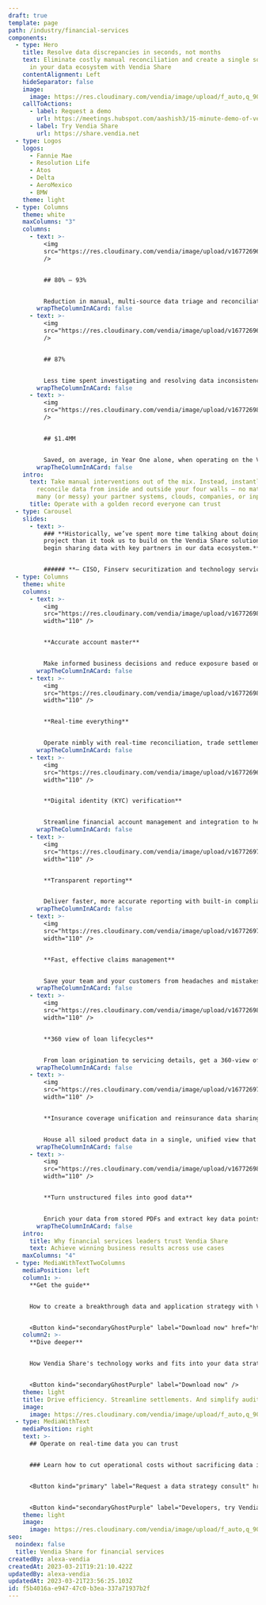 ```yaml
---
draft: true
template: page
path: /industry/financial-services
components:
  - type: Hero
    title: Resolve data discrepancies in seconds, not months
    text: Eliminate costly manual reconciliation and create a single source of truth
      in your data ecosystem with Vendia Share
    contentAlignment: Left
    hideSeparator: false
    image:
      image: https://res.cloudinary.com/vendia/image/upload/f_auto,q_90/v1674599388/Website/Iso/Smart_contract_umed2h.png
    callToActions:
      - label: Request a demo
        url: https://meetings.hubspot.com/aashish3/15-minute-demo-of-vendia-share
      - label: Try Vendia Share
        url: https://share.vendia.net
  - type: Logos
    logos:
      - Fannie Mae
      - Resolution Life
      - Atos
      - Delta
      - AeroMexico
      - BMW
    theme: light
  - type: Columns
    theme: white
    maxColumns: "3"
    columns:
      - text: >-
          <img
          src="https://res.cloudinary.com/vendia/image/upload/v1677269636/Website/Icons/Blue%20icons/Media_111_key6lp.svg"  class="image-float-left"
          />


          ## 80% – 93% 


          Reduction in manual, multi-source data triage and reconciliation costs thanks to Vendia Share
        wrapTheColumnInACard: false
      - text: >-
          <img
          src="https://res.cloudinary.com/vendia/image/upload/v1677269639/Website/Icons/Blue%20icons/Media_122_pv42br.svg"  class="image-float-left"
          />


          ## 87% 


          Less time spent investigating and resolving data inconsistencies with Vendia Share
        wrapTheColumnInACard: false
      - text: >-
          <img
          src="https://res.cloudinary.com/vendia/image/upload/v1677269822/Website/Icons/Blue%20icons/Money_86_jlpsvi.svg"  class="image-float-left"
          />


          ## $1.4MM 


          Saved, on average, in Year One alone, when operating on the Vendia Share platform
        wrapTheColumnInACard: false
    intro:
      text: Take manual interventions out of the mix. Instead, instantly, accurately
        reconcile data from inside and outside your four walls — no matter how
        many (or messy) your partner systems, clouds, companies, or inputs.
      title: Operate with a golden record everyone can trust
  - type: Carousel
    slides:
      - text: >-
          ### **Historically, we’ve spent more time talking about doing a
          project than it took us to build on the Vendia Share solution and
          begin sharing data with key partners in our data ecosystem.** 


          ###### **– CISO, Finserv securitization and technology services**
  - type: Columns
    theme: white
    columns:
      - text: >-
          <img
          src="https://res.cloudinary.com/vendia/image/upload/v1677269814/Website/Icons/Blue%20icons/Media_111_mtm4e3.svg"  class="image-float-left"
          width="110" />


          **Accurate account master**


          Make informed business decisions and reduce exposure based on a  secure, compliant, golden record you and all your data sharing partners can collaborate on — and trust.
        wrapTheColumnInACard: false
      - text: >-
          <img
          src="https://res.cloudinary.com/vendia/image/upload/v1677269803/Website/Icons/Blue%20icons/Marketing_45_p25wab.svg"  class="image-float-left"
          width="110" />


          **Real-time everything** 


          Operate nimbly with real-time reconciliation, trade settlement, and payment processing to better manage resources, respond to risks, and serve opportunities with confidence.
        wrapTheColumnInACard: false
      - text: >-
          <img
          src="https://res.cloudinary.com/vendia/image/upload/v1677269664/Website/Icons/Blue%20icons/Security_27_lj6tk3.svg"  class="image-float-left"
          width="110" />


          **Digital identity (KYC) verification**


          Streamline financial account management and integration to help reduce exposure to fraud and money laundering through verified digital identity features.
        wrapTheColumnInACard: false
      - text: >-
          <img
          src="https://res.cloudinary.com/vendia/image/upload/v1677269789/Website/Icons/Blue%20icons/GDPR_12_bszobc.svg"  class="image-float-left"
          width="110" />


          **Transparent reporting**


          Deliver faster, more accurate reporting with built-in compliance processes that draw on immutable data records and deliver Truth as a service to regulators and auditors.
        wrapTheColumnInACard: false
      - text: >-
          <img
          src="https://res.cloudinary.com/vendia/image/upload/v1677269723/Website/Icons/Blue%20icons/Analytics_89_sdhcrh.svg"  class="image-float-left"
          width="110" />


          **Fast, effective claims management**


          Save your team and your customers from headaches and mistakes by streamlining cross-insurer claims investigation. Also eliminate data duplication and reduce disputes.
        wrapTheColumnInACard: false
      - text: >-
          <img
          src="https://res.cloudinary.com/vendia/image/upload/v1677269835/Website/Icons/Blue%20icons/People_102_rhu0t6.svg"  class="image-float-left"
          width="110" />


          **360 view of loan lifecycles**


          From loan origination to servicing details, get a 360-view of your customer data so you can manage risk and offer new financial products appropriately.
        wrapTheColumnInACard: false
      - text: >-
          <img
          src="https://res.cloudinary.com/vendia/image/upload/v1677269752/Website/Icons/Blue%20icons/Cloud_122_jjpcpn.svg"  class="image-float-left"
          width="110" />


          **Insurance coverage unification and reinsurance data sharing**


          House all siloed product data in a single, unified view that streamlines insurance sales and improves customer experience.
        wrapTheColumnInACard: false
      - text: >-
          <img
          src="https://res.cloudinary.com/vendia/image/upload/v1677269871/Website/Icons/Blue%20icons/Tech_118_y1apb9.svg"  class="image-float-left"
          width="110" />


          **Turn unstructured files into good data**


          Enrich your data from stored PDFs and extract key data points using machine learning (ML) from pre-digital and ad hoc documentation.
        wrapTheColumnInACard: false
    intro:
      title: Why financial services leaders trust Vendia Share
      text: Achieve winning business results across use cases
    maxColumns: "4"
  - type: MediaWithTextTwoColumns
    mediaPosition: left
    column1: >-
      **Get the guide**


      How to create a breakthrough data and application strategy with Vendia's distributed ledger technology


      <Button kind="secondaryGhostPurple" label="Download now" href="https://www.vendia.com/resources/blockchain-in-modern-financial-services-2022" />
    column2: >-
      **Dive deeper**


      How Vendia Share's technology works and fits into your data strategy and tech stack


      <Button kind="secondaryGhostPurple" label="Download now" />
    theme: light
    title: Drive efficiency. Streamline settlements. And simplify audits.
    image:
      image: https://res.cloudinary.com/vendia/image/upload/f_auto,q_90/v1674599179/Website/Iso/File_sharing_pgpw0j.png
  - type: MediaWithText
    mediaPosition: right
    text: >-
      ## Operate on real-time data you can trust


      ### Learn how to cut operational costs without sacrificing data integrity using Vendia Share.


      <Button kind="primary" label="Request a data strategy consult" href="https://meetings.hubspot.com/aashish3/contact-sales" />


      <Button kind="secondaryGhostPurple" label="Developers, try Vendia Share" href="https://share.vendia.net/" />
    theme: light
    image:
      image: https://res.cloudinary.com/vendia/image/upload/f_auto,q_90/v1677268224/Website/Iso/VendiaShare_iso_lnmpta.svg
seo:
  noindex: false
  title: Vendia Share for financial services
createdBy: alexa-vendia
createdAt: 2023-03-21T19:21:10.422Z
updatedBy: alexa-vendia
updatedAt: 2023-03-21T23:56:25.103Z
id: f5b4016a-e947-47c0-b3ea-337a71937b2f
---
```


